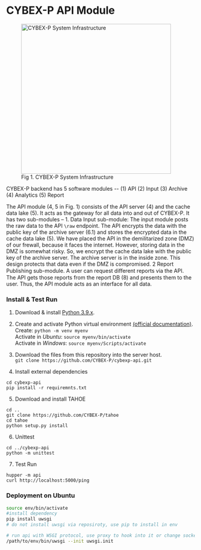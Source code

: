 



# CYBEX-P API Module

<figure class="image">
  <img src="https://user-images.githubusercontent.com/24872576/122102903-cceb6980-cdca-11eb-980f-cd8e1e0079be.png"     width="400" alt="CYBEX-P System Infrastructure">
  <figcaption>Fig 1. CYBEX-P System Infrastructure</figcaption>
</figure>

CYBEX-P backend has 5 software modules --
    (1) API
    (2) Input
    (3) Archive
    (4) Analytics
    (5) Report

The API module (4, 5 in Fig. 1) consists of the API server (4) and the cache data lake (5). It acts as the gateway
for all data into and out of CYBEX-P. It has two sub-modules –
		1. Data Input sub-module: The input module posts the raw data to the API `\raw` endpoint. The API encrypts the data with the public key of the archive server (6.1) and stores the encrypted data in the cache data lake (5). We have placed the API in the demilitarized zone (DMZ) of our frewall, because it faces the internet. However, storing data in the DMZ is somewhat risky. So, we encrypt the cache data lake with the public key of the archive server. The archive server is in the inside zone. This design protects that data even if the DMZ is compromised.
		2 Report Publishing sub-module. A user can request diﬀerent reports via the API. The API gets those reports from the report DB (8) and presents them to the user. Thus, the API module acts as an interface for all data.
		

### Install & Test Run

1. Download & install [Python 3.9.x](https://www.python.org/downloads/).

2. Create and activate Python virtual environment [(official documentation)](https://docs.python.org/3/library/venv.html). \
Create: ```python -m venv myenv``` \
Activate in *Ubuntu*: ```source myenv/bin/activate``` \
Activate in *Windows*: ```source myenv/Scripts/activate```

3. Download the files from this repository into the server host. \
```git clone https://github.com/CYBEX-P/cybexp-api.git```

4. Install external dependencies
```
cd cybexp-api
pip install -r requiremnts.txt
```

5. Download and install TAHOE
```
cd ..
git clone https://github.com/CYBEX-P/tahoe
cd tahoe
python setup.py install
```

6. Unittest
```
cd ../cybexp-api
python -m unittest
```

7. Test Run
```
hupper -m api
curl http://localhost:5000/ping
```



### Deployment on Ubuntu

```bash
source env/bin/activate
#install dependency
pip install uwsgi
# do not install uwsgi via reposiroty, use pip to install in env

# run api with WSGI protocol, use proxy to hook into it or change socket= to http=
/path/to/env/bin/uwsgi --init uwsgi.init
```
